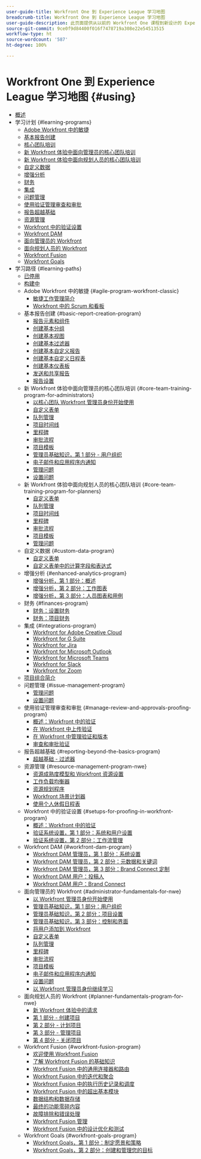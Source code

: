 ```yaml
---
user-guide-title: Workfront One 到 Experience League 学习地图
breadcrumb-title: Workfront One 到 Experience League 学习地图
user-guide-description: 此页面提供从以前的 Workfront One 课程到新设计的 Experience League 课程的映射
source-git-commit: 9ce0f9d84400f016f7478719a308e22e54513515
workflow-type: ht
source-wordcount: '587'
ht-degree: 100%

---
```



# Workfront One 到 Experience League 学习地图 {#using}

+ [概述](overview.md)
+ 学习计划 {#learning-programs}
   + [Adobe Workfront 中的敏捷](learning-programs/agile-program-workfront-classic.md)
   + [基本报告创建](learning-programs/basic-report-creation-program.md)
   + [核心团队培训](learning-programs/core-team-training-programs.md)
   + [新 Workfront 体验中面向管理员的核心团队培训](learning-programs/core-team-training-program-for-administrators.md)
   + [新 Workfront 体验中面向规划人员的核心团队培训](learning-programs/core-team-training-program-for-planners.md)
   + [自定义数据](learning-programs/custom-data-program.md)
   + [增强分析](learning-programs/enhanced-analytics-program.md)
   + [财务](learning-programs/finances-program.md)
   + [集成](learning-programs/integrations-program.md)
   + [问题管理](learning-programs/issue-management-program.md)
   + [使用验证管理审查和审批](learning-programs/manage-review-and-approvals-proofing-program.md)
   + [报告超越基础](learning-programs/reporting-beyond-the-basics-program.md)
   + [资源管理](learning-programs/resource-management-program-nwe.md)
   + [Workfront 中的验证设置](learning-programs/setups-for-proofing-in-workfront-program.md)
   + [Workfront DAM](learning-programs/workfront-dam-program.md)
   + [面向管理员的 Workfront](learning-programs/administrator-fundamentals-for-nwe.md)
   + [面向规划人员的 Workfront](learning-programs/planner-fundamentals-program-for-nwe.md)
   + [Workfront Fusion](learning-programs/workfront-fusion-program.md)
   + [Workfront Goals](learning-programs/workfront-goals-program.md)
+ 学习路径 {#learning-paths}
   + [已停用](learning-paths/retired.md)
   + [构建中](learning-paths/under-construction.md)
   + Adobe Workfront 中的敏捷 {#agile-program-workfront-classic}
      + [敏捷工作管理简介](learning-paths/agile-program-workfront-classic/introduction-to-agile-work-management-MCBRAPWYD6P5E6DM2AXOEOE7FV3E.md)
      + [Workfront 中的 Scrum 和看板](learning-paths/agile-program-workfront-classic/scrum-and-kanban-in-adobe-workfront-MCUZT46N4LZBADHLJTVQE7WXN6HY.md)
   + 基本报告创建 {#basic-report-creation-program}
      + [报告元素和组件](learning-paths/basic-report-creation-program/basic-reporting-reporting-elements-and-components-in-the-new-workfront-experienc-20Y4X000000Cai3UAC.md)
      + [创建基本分组](learning-paths/basic-report-creation-program/basic-reporting-create-a-basic-grouping-20Y4X000000CamjUAC.md)
      + [创建基本视图](learning-paths/basic-report-creation-program/basic-reporting-create-a-basic-view-20Y4X000000CanmUAC.md)
      + [创建基本过滤器](learning-paths/basic-report-creation-program/basic-reporting-create-a-basic-filter-20Y4X000000CanwUAC.md)
      + [创建基本自定义报告](learning-paths/basic-report-creation-program/basic-reporting-create-basic-custom-reports-20Y4X000000Cao6UAC.md)
      + [创建基本自定义日程表](learning-paths/basic-report-creation-program/basic-reporting-create-a-basic-custom-calendar-20Y4X000000CaqgUAC.md)
      + [创建基本仪表板](learning-paths/basic-report-creation-program/create-a-basic-dashboard-in-the-new-workfront-experience-20Y4X000000CaunUAC.md)
      + [发送和共享报告](learning-paths/basic-report-creation-program/send-and-share-reports-in-the-new-workfront-experience-20Y4X000000CauxUAC.md)
      + [报告设置](learning-paths/basic-report-creation-program/report-settings-in-the-new-workfront-experience-20Y4X000000Cav7UAC.md)
   + 新 Workfront 体验中面向管理员的核心团队培训 {#core-team-training-program-for-administrators}
      + [以核心团队 Workfront 管理员身份开始使用](learning-paths/core-team-training-program-for-administrators/getting-started-as-a-workfront-administrator-20Y0z000000bn1MEAQ.md)
      + [自定义表单](learning-paths/core-team-training-program-for-administrators/custom-forms-in-the-new-workfront-experience-final-20Y4X000000CaTmUAK.md)
      + [队列管理](learning-paths/core-team-training-program-for-administrators/queue-management-20Y0z000000bn20EAA.md)
      + [项目时间线](learning-paths/core-team-training-program-for-administrators/project-timelines-in-the-new-workfront-experience-20Y4X000000CaWgUAK.md)
      + [里程碑](learning-paths/core-team-training-program-for-administrators/milestones-for-the-new-workfront-experience-20Y4X000000CaXAUA0.md)
      + [审批流程](learning-paths/core-team-training-program-for-administrators/approval-processes-in-the-new-workfront-experience-20Y4X000000CaXFUA0.md)
      + [项目模板](learning-paths/core-team-training-program-for-administrators/project-templates-in-the-new-workfront-experience-20Y4X000000CaWqUAK.md)
      + [管理员基础知识，第 1 部分 - 用户组织](learning-paths/core-team-training-program-for-administrators/administrator-fundamentals-in-the-new-workfront-experience-part-2-user-organizat-20Y0z000000bmAXEAY.md)
      + [电子邮件和应用程序内通知](learning-paths/core-team-training-program-for-administrators/email-and-in-app-notifications-in-the-new-workfront-experience-20Y4X000000CaZGUA0.md)
      + [管理问题](learning-paths/core-team-training-program-for-administrators/managing-issues-20Y0z000000bn2eEAA.md)
      + [设置问题](learning-paths/core-team-training-program-for-administrators/setting-up-issues-20Y4X000000CaSjUAK.md)
   + 新 Workfront 体验中面向规划人员的核心团队培训 {#core-team-training-program-for-planners}
      + [自定义表单](learning-paths/core-team-training-program-for-planners/custom-forms-in-the-new-workfront-experience-final-20Y4X000000CaTmUAK.md)
      + [队列管理](learning-paths/core-team-training-program-for-planners/queue-management-20Y0z000000bn20EAA.md)
      + [项目时间线](learning-paths/core-team-training-program-for-planners/project-timelines-in-the-new-workfront-experience-20Y4X000000CaWgUAK.md)
      + [里程碑](learning-paths/core-team-training-program-for-planners/milestones-for-the-new-workfront-experience-20Y4X000000CaXAUA0.md)
      + [审批流程](learning-paths/core-team-training-program-for-planners/approval-processes-in-the-new-workfront-experience-20Y4X000000CaXFUA0.md)
      + [项目模板](learning-paths/core-team-training-program-for-planners/project-templates-in-the-new-workfront-experience-20Y4X000000CaWqUAK.md)
      + [管理问题](learning-paths/core-team-training-program-for-planners/managing-issues-20Y0z000000bn2eEAA.md)
   + 自定义数据 {#custom-data-program}
      + [自定义表单](learning-paths/custom-data-program/custom-forms-in-the-new-workfront-experience-final-MCC2AF4MH6NRHKHJJBXO6T65DHUU.md)
      + [自定义表单中的计算字段和表达式](learning-paths/custom-data-program/calculated-fields-and-expressions-in-custom-forms-MCJTAA33NSFZHJPEKZWBQY522CK4.md)
   + 增强分析 {#enhanced-analytics-program}
      + [增强分析，第 1 部分：概述](learning-paths/enhanced-analytics-program/enhanced-analytics-part-1-overview-MCGVS3CNHMGNGPTM4CX4O23EZC4A.md)
      + [增强分析，第 2 部分：工作图表](learning-paths/enhanced-analytics-program/enhanced-analytics-part-2-work-charts-MCUCOBQSU56NE7HPPRSAWSYJW4DQ.md)
      + [增强分析，第 3 部分：人员图表和用例](learning-paths/enhanced-analytics-program/enhanced-analytics-part-3-people-charts-and-common-use-cases-MCJZFZY7AXP5BPJB2JWW6II3SZ5Y.md)
   + 财务 {#finances-program}
      + [财务：设置财务](learning-paths/finances-program/finances-setting-up-finances-MCAVHY5UBBMVDDRP3ZVGYQPAAJRI.md)
      + [财务：项目财务](learning-paths/finances-program/finances-project-finances-in-the-new-workfront-experience-MCESNJMZFSUFDDDDIB7WTM3K3BCY.md)
   + 集成 {#integrations-program}
      + [Workfront for Adobe Creative Cloud](learning-paths/integrations-program/integrations-adobe-creative-cloud-MCCBICE6V2IFA57NGSOXHOIC3GKQ.md)
      + [Workfront for G Suite](learning-paths/integrations-program/integrations-g-suite-MCRUOTKTEABBEDNOCABRIDD7RVMQ.md)
      + [Workfront for Jira](learning-paths/integrations-program/integrations-jira-MCUIK23LC42VGB5F7MLMYDAL7K2Q.md)
      + [Workfront for Microsoft Outlook](learning-paths/integrations-program/integrations-microsoft-outlook-MCBOMOAWLJQZE6PD524UP4YBEIKQ.md)
      + [Workfront for Microsoft Teams](learning-paths/integrations-program/integrations-microsoft-teams-MCHCOAP6WXRNDTDI3F4GLBIKUHTA.md)
      + [Workfront for Slack](learning-paths/integrations-program/integrations-workfront-for-slack-MCZFKUF22JEFGM5GLYZ3VD26BJJU.md)
      + [Workfront for Zoom](learning-paths/integrations-program/integrations-zoom-MCU6M6VJZHGNDEZBTISBHTLXU2SE.md)
   + [项目组合简介](learning-paths/introduction-to-portfolios-in-the-new-workfront-experience-MCEMLOVTAZFNG2JMKTZ5AIZMFJOI.md)
   + 问题管理 {#issue-management-program}
      + [管理问题](learning-paths/issue-management-program/managing-issues-MCCKLHDW5OQNHGZCZRVG34776TWU.md)
      + [设置问题](learning-paths/issue-management-program/setting-up-issues-MCMJS6NVKY4BBKJD7GQWOHXZZJW4.md)
   + 使用验证管理审查和审批 {#manage-review-and-approvals-proofing-program}
      + [概述：Workfront 中的验证](learning-paths/manage-review-and-approvals-proofing-program/overview-proofing-in-workfront-in-the-new-workfront-experience-MC6FB2EWO63JGGZIMJ6RPV7GYEWM.md)
      + [在 Workfront 中上传验证](learning-paths/manage-review-and-approvals-proofing-program/upload-proofs-in-the-new-workfront-experience-MCR66F3DDATNE75NF4ZXETPKQQEY.md)
      + [在 Workfront 中管理验证和版本](learning-paths/manage-review-and-approvals-proofing-program/manage-proofs-and-versions-in-the-new-workfront-experience-20Y4X000000CbEOUA0.md)
      + [审查和审批验证](learning-paths/manage-review-and-approvals-proofing-program/review-and-approve-proofs-in-the-new-workfront-experience-20Y4X000000CbMmUAK.md)
   + 报告超越基础 {#reporting-beyond-the-basics-program}
      + [超越基础 - 过滤器](learning-paths/reporting-beyond-the-basics-program/beyond-the-basic-filters-MCMHSPVRIC55FQTAWUB3YNWQZ47M.md)
   + 资源管理 {#resource-management-program-nwe}
      + [资源成熟度模型和 Workfront 资源设置](learning-paths/resource-management-program-nwe/resource-maturity-model-and-workfront-resource-settings-in-the-new-workfront-exp-MCEG7GR6XRMFCY3FASD3CDHJV6ZA.md)
      + [工作负载均衡器](learning-paths/resource-management-program-nwe/workload-balancer-in-the-new-workfront-experience-MCFQ5RSEGHSFGEXNNLC6FEMMSAII.md)
      + [资源规划程序](learning-paths/resource-management-program-nwe/resource-planner-in-the-new-workfront-experience-MCSZAIAEJOUNDO5KOEYJVJWTOPVA.md)
      + [Workfront 场景计划器](learning-paths/resource-management-program-nwe/scenario-planner.md)
      + [使用个人休假日程表](learning-paths/resource-management-program-nwe/using-the-personal-time-off-calendar-in-the-new-workfront-experience-MCIOUJUCRMCZBJ3HOUPLPXNXSZLA.md)
   + Workfront 中的验证设置 {#setups-for-proofing-in-workfront-program}
      + [概述：Workfront 中的验证](learning-paths/setups-for-proofing-in-workfront-program/overview-proofing-in-workfront-in-the-new-workfront-experience-MC6FB2EWO63JGGZIMJ6RPV7GYEWM.md)
      + [验证系统设置，第 1 部分：系统和用户设置](learning-paths/setups-for-proofing-in-workfront-program/proof-system-setups-part-1-system-and-user-settings-MCFUCXF7PWWFHIRNIKUULXRLJZW4.md)
      + [验证系统设置，第 2 部分：工作流管理](learning-paths/setups-for-proofing-in-workfront-program/proof-system-setups-part-2-workflow-management-MCKUF6NTIJ6BGMXHBCXXX6NN53EA.md)
   + Workfront DAM {#workfront-dam-program}
      + [Workfront DAM 管理员，第 1 部分：系统设置](learning-paths/workfront-dam-program/workfront-dam-administrator-part-1-system-setup-MCMJKPUBI52JEDBDCT7HVRLYLXH4.md)
      + [Workfront DAM 管理员，第 2 部分：元数据和关键词](learning-paths/workfront-dam-program/workfront-dam-administrator-part-2-metadata-and-keywords-MCW5G74KVOTJGFVCRGEDNKLVWNGQ.md)
      + [Workfront DAM 管理员，第 3 部分：Brand Connect 定制](learning-paths/workfront-dam-program/workfront-dam-administrator-brand-connect-customization-MCJARI7634BNDBTOB4JP7IVVLNS4.md)
      + [Workfront DAM 用户：投稿人](learning-paths/workfront-dam-program/workfront-dam-contributor-MCJGYEKF4XDZCQ7I7ZSFCLBBI5GA.md)
      + [Workfront DAM 用户：Brand Connect](learning-paths/workfront-dam-program/workfront-dam-user-brand-connect-MCYJEWMLFP45FRTBJYYWQ6R54W4E.md)
   + 面向管理员的 Workfront {#administrator-fundamentals-for-nwe}
      + [以 Workfront 管理员身份开始使用](learning-paths/administrator-fundamentals-for-nwe/getting-started-as-a-workfront-administrator-MCXLYUSVWCCBB5LIZB3WDLKSR24Q.md)
      + [管理员基础知识，第 1 部分：用户组织](learning-paths/administrator-fundamentals-for-nwe/administrator-fundamentals-in-the-new-workfront-experience-part-1-project-workfl-MCTBVZ3Q3J5RHNLIPPZPFSQRLKUY.md)
      + [管理员基础知识，第 2 部分：项目设置](learning-paths/administrator-fundamentals-for-nwe/administrator-fundamentals-in-the-new-workfront-experience-part-2-user-organizat-MCUPSLH2M2WBDTFI2VKSRE2BRGKY.md)
      + [管理员基础知识，第 3 部分：控制和界面](learning-paths/administrator-fundamentals-for-nwe/administrator-fundamentals-control-and-interface-experience-MCNCSSMXLPDFEERGVEM4EWL2I4LI.md)
      + [将用户添加到 Workfront](learning-paths/administrator-fundamentals-for-nwe/add-users-to-workfront-in-the-new-workfront-experience-20Y4X000000CaVYUA0.md)
      + [自定义表单](learning-paths/administrator-fundamentals-for-nwe/custom-forms-in-the-new-workfront-experience-final-MCC2AF4MH6NRHKHJJBXO6T65DHUU.md)
      + [队列管理](learning-paths/administrator-fundamentals-for-nwe/queue-management-MCYCJRWK36QZBP7PGMNDMSPRN3LE.md)
      + [里程碑](learning-paths/administrator-fundamentals-for-nwe/milestones-for-the-new-workfront-experience-MCKGV4HGLYCFEITCWXFOIRWJLW7Y.md)
      + [审批流程](learning-paths/administrator-fundamentals-for-nwe/approval-processes-in-the-new-workfront-experience-MCG72NHD2HPJGZBD7ANMBBNORGBM.md)
      + [项目模板](learning-paths/administrator-fundamentals-for-nwe/project-templates-in-the-new-workfront-experience-MCGLS7GRNLDZDFPF6AEOGIDZFDG4.md)
      + [电子邮件和应用程序内通知](learning-paths/administrator-fundamentals-for-nwe/email-and-in-app-notifications-in-the-new-workfront-experience-20Y4X000000CaZGUA0.md)
      + [设置问题](learning-paths/administrator-fundamentals-for-nwe/setting-up-issues-MCMJS6NVKY4BBKJD7GQWOHXZZJW4.md)
      + [以 Workfront 管理员身份继续学习](learning-paths/administrator-fundamentals-for-nwe/continue-learning-as-a-workfront-administrator-MCVCFIUIET6FF6PEXTGHEVDRMYLE.md)
   + 面向规划人员的 Workfront {#planner-fundamentals-program-for-nwe}
      + [新 Workfront 体验中的请求](learning-paths/planner-fundamentals-program-for-nwe/core-team-requests-in-the-new-workfront-experience-20Y0z000000bmzkEAA.md)
      + [第 1 部分 - 创建项目](learning-paths/planner-fundamentals-program-for-nwe/planner-fundamentals-for-the-new-workfront-experience-20Y0z000000blfZEAQ.md)
      + [第 2 部分 - 计划项目](learning-paths/planner-fundamentals-program-for-nwe/planner-fundamentals-for-the-new-workfront-experience-part-2-plan-a-project-20Y0z000000bm79EAA.md)
      + [第 3 部分 - 管理项目](learning-paths/planner-fundamentals-program-for-nwe/planner-fundamentals-for-the-new-workfront-experience-part-3-manage-a-project-20Y0z000000bm7xEAA.md)
      + [第 4 部分 - 关闭项目](learning-paths/planner-fundamentals-program-for-nwe/planner-fundamentals-for-the-new-workfront-experience-part-4-close-a-project.md)
   + Workfront Fusion {#workfront-fusion-program}
      + [欢迎使用 Workfront Fusion](learning-paths/workfront-fusion-program/welcome-to-fusion-MCA4WNXPOIZ5DHBLTPLZHRTFH2SI.md)
      + [了解 Workfront Fusion 的基础知识](learning-paths/workfront-fusion-program/understand-the-basics-of-fusion-MCMUGZZO6TYBH75ILCUQ6WGEDBYY.md)
      + [Workfront Fusion 中的通用连接器和路由](learning-paths/workfront-fusion-program/universal-connectors-and-routing-in-fusion-MCNYZ474LYKNDSDE7PCZFB7CFR44.md)
      + [Workfront Fusion 中的迭代和聚合](learning-paths/workfront-fusion-program/iteration-and-aggregation-in-fusion-MC2FVLBDEXCBA4HH7VD4ATZGLSXQ.md)
      + [Workfront Fusion 中的执行历史记录和调度](learning-paths/workfront-fusion-program/execution-history-and-scheduling-in-fusion-MCOXFXNTIU5ZG4XH6LZ5D5P54JDI.md)
      + [Workfront Fusion 中的超出基本模块](learning-paths/workfront-fusion-program/beyond-basic-modules-in-fusion-MCMF5QEBRJEJFYVP2N5CH4CJCLUM.md)
      + [数据结构和数据存储](learning-paths/workfront-fusion-program/data-structures-and-data-stores-MC3J7HVUNPWNC4FLNVZJ24UWVTG4.md)
      + [最终的功能零碎内容](learning-paths/workfront-fusion-program/final-functional-bits-and-bobs-MCUA6BEWSZDJEULJQDBMB2TRWCM4.md)
      + [故障排除和错误处理](learning-paths/workfront-fusion-program/troubleshooting-and-error-handling-MCT4SFAKEY3NDGDJVIHESL2BOP4A.md)
      + [Workfront Fusion 管理](learning-paths/workfront-fusion-program/fusion-administration-MCI572SLFAXBF5VEKD4R2B3M3PXE.md)
      + [Workfront Fusion 中的设计优化和测试](learning-paths/workfront-fusion-program/design-optimization-and-testing-in-workfront-fusion-MCS7E3SDEEP5F6ZFXWTMHIZKHAOA.md)
   + Workfront Goals {#workfront-goals-program}
      + [Workfront Goals，第 1 部分：制定愿景和策略](learning-paths/workfront-goals-program/workfront-goals-part-1-establish-a-vision-and-strategy-MCBJQVJCURNBDQTAUWA3ZU6IZWSI.md)
      + [Workfront Goals，第 2 部分：创建和管理您的目标](learning-paths/workfront-goals-program/workfront-goals-part-2-creating-and-managing-your-goals-final-MCRNJ6CEYOKNCYRHVXFLV7BF7GQE.md)
